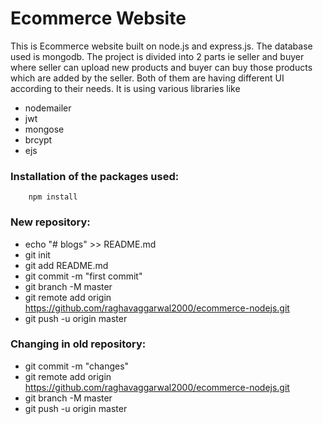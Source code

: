 # Ecommerce Website

This is Ecommerce website built on node.js and express.js. The database used is mongodb.
The project is divided into 2 parts ie seller and buyer where seller can upload new products and buyer can buy those products which are added by the seller.
Both of them are having different UI according to their needs.
It is using various libraries like
- nodemailer
- jwt
- mongose
- brcypt
- ejs

### Installation of the packages used:

```
    npm install
```


### New repository:
- echo "# blogs" >> README.md
- git init
- git add README.md
- git commit -m "first commit"
- git branch -M master
- git remote add origin https://github.com/raghavaggarwal2000/ecommerce-nodejs.git
- git push -u origin master

### Changing in old repository:
- git commit -m "changes"
- git remote add origin https://github.com/raghavaggarwal2000/ecommerce-nodejs.git
- git branch -M master
- git push -u origin master
